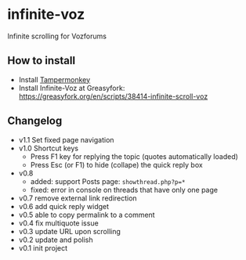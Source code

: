 # infinite-voz
Infinite scrolling for Vozforums

## How to install
* Install [Tampermonkey](https://chrome.google.com/webstore/detail/tampermonkey/dhdgffkkebhmkfjojejmpbldmpobfkfo?hl=en)
* Install Infinite-Voz at Greasyfork: https://greasyfork.org/en/scripts/38414-infinite-scroll-voz

## Changelog
* v1.1 Set fixed page navigation
* v1.0 Shortcut keys
  * Press F1 key for replying the topic (quotes automatically loaded)
  * Press Esc (or F1) to hide (collape) the quick reply box
* v0.8
  * added: support Posts page: `showthread.php?p=*`
  * fixed: error in console on threads that have only one page
* v0.7 remove external link redirection
* v0.6 add quick reply widget
* v0.5 able to copy permalink to a comment
* v0.4 fix multiquote issue
* v0.3 update URL upon scrolling
* v0.2 update and polish
* v0.1 init project
